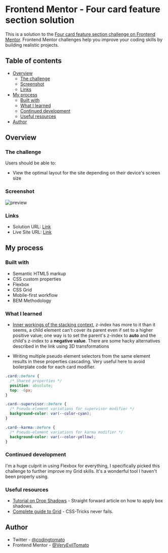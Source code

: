 # Frontend Mentor - Four card feature section solution

This is a solution to the [Four card feature section challenge on Frontend Mentor](https://www.frontendmentor.io/challenges/four-card-feature-section-weK1eFYK). Frontend Mentor challenges help you improve your coding skills by building realistic projects. 

## Table of contents

- [Overview](#overview)
  - [The challenge](#the-challenge)
  - [Screenshot](#screenshot)
  - [Links](#links)
- [My process](#my-process)
  - [Built with](#built-with)
  - [What I learned](#what-i-learned)
  - [Continued development](#continued-development)
  - [Useful resources](#useful-resources)
- [Author](#author)

## Overview

### The challenge

Users should be able to:

- View the optimal layout for the site depending on their device's screen size

### Screenshot

![preview](https://user-images.githubusercontent.com/24487667/136895513-5c29e0bc-5451-4ed5-915e-ef07c0af9051.png)

### Links

- Solution URL: [Link](https://github.com/tomato-frontend-challenges/four-card-feature-section)
- Live Site URL: [Link](https://frontend-mentors-four-card-feature-section.vercel.app/)

## My process

### Built with

- Semantic HTML5 markup
- CSS custom properties
- Flexbox
- CSS Grid
- Mobile-first workflow
- BEM Methodology

### What I learned

- [Inner workings of the stacking context](https://stackoverflow.com/questions/54897916/why-cant-an-element-with-a-z-index-value-cover-its-child), z-index has more to it than it seems, a child element can't cover its parent even if set to a higher positive value; one way is to set the parent's z-index to **auto** and the child's z-index to a **negative value**. There are some hacky alternatives described in the link using 3D transformations

- Writing multiple pseudo element selectors from the same element results in these properties cascading. Very useful here to avoid boilerplate code for each card modifier.

```css
.card::before {
  /* Shared properties */
  position: absolute;
  top: -6px;
}

.card--supervisor::before {
  /* Pseudo-element variations for supervisor modifier */
  background-color: var(--color-cyan);
}

.card--karma::before {
  /* Pseudo-element variations for karma modifier */
  background-color: var(--color-yellow);
}
```

### Continued development

I'm a huge culprit in using Flexbox for everything, I specifically picked this challenge to further improve my Grid skills. It's a wonderful tool I haven't been properly using.

### Useful resources

- [Tutorial on Drop Shadows](https://www.freecodecamp.org/news/css-tutorial-drop-shadow/) - Straight forward article on how to apply box shadows.
- [Complete guide to Grid](https://css-tricks.com/snippets/css/complete-guide-grid/) - CSS-Tricks never fails.

## Author

- Twitter - [@codingtomato](https://twitter.com/codingtomato)
- Frontend Mentor - [@VeryEvilTomato](https://www.frontendmentor.io/profile/VeryEvilTomato)
